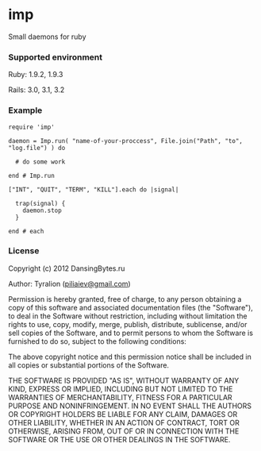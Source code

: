 imp
======


Small daemons for ruby

### Supported environment

Ruby:   1.9.2, 1.9.3

Rails:  3.0, 3.1, 3.2


### Example

    require 'imp'    

    daemon = Imp.run( "name-of-your-proccess", File.join("Path", "to", "log.file") ) do

      # do some work

    end # Imp.run

    ["INT", "QUIT", "TERM", "KILL"].each do |signal|

      trap(signal) {
        daemon.stop
      }

    end # each


### License

Copyright (c) 2012 DansingBytes.ru

Author: Tyralion (piliaiev@gmail.com)

Permission is hereby granted, free of charge, to any person obtaining
a copy of this software and associated documentation files (the
"Software"), to deal in the Software without restriction, including
without limitation the rights to use, copy, modify, merge, publish,
distribute, sublicense, and/or sell copies of the Software, and to
permit persons to whom the Software is furnished to do so, subject to
the following conditions:

The above copyright notice and this permission notice shall be
included in all copies or substantial portions of the Software.

THE SOFTWARE IS PROVIDED "AS IS", WITHOUT WARRANTY OF ANY KIND,
EXPRESS OR IMPLIED, INCLUDING BUT NOT LIMITED TO THE WARRANTIES OF
MERCHANTABILITY, FITNESS FOR A PARTICULAR PURPOSE AND
NONINFRINGEMENT. IN NO EVENT SHALL THE AUTHORS OR COPYRIGHT HOLDERS BE
LIABLE FOR ANY CLAIM, DAMAGES OR OTHER LIABILITY, WHETHER IN AN ACTION
OF CONTRACT, TORT OR OTHERWISE, ARISING FROM, OUT OF OR IN CONNECTION
WITH THE SOFTWARE OR THE USE OR OTHER DEALINGS IN THE SOFTWARE.